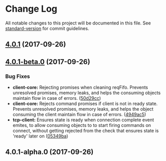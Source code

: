 # Change Log

All notable changes to this project will be documented in this file. See [standard-version](https://github.com/conventional-changelog/standard-version) for commit guidelines.

<a name="4.0.1"></a>
## [4.0.1](https://github.com/biancode/node-modbus/compare/v4.0.1-beta.0...v4.0.1) (2017-09-26)



<a name="4.0.1-beta.0"></a>
## [4.0.1-beta.0](https://github.com/biancode/node-modbus/compare/v4.0.1-alpha.0...v4.0.1-beta.0) (2017-09-26)


### Bug Fixes

* **client-core:** Rejecting promises when cleaning reqFifo. Prevents unresolved promises, memory leaks, and helps the consuming objects maintain flow in case of errors. ([50d29cc](https://github.com/biancode/node-modbus/commit/50d29cc))
* **client-core:** Rejects command promises if client is not in ready state. Prevents unresolved promises, memory leaks, and helps the object consuming the client maintain flow in case of errors. ([4949ac5](https://github.com/biancode/node-modbus/commit/4949ac5))
* **tcp-client:**  Ensures state is ready when connection complete event emites, to allow consuming objects to to start firing commands on connect, without getting rejected from the check that ensures state is 'ready' later on ([05349ba](https://github.com/biancode/node-modbus/commit/05349ba))



<a name="4.0.1-alpha.0"></a>
## 4.0.1-alpha.0 (2017-09-26)
